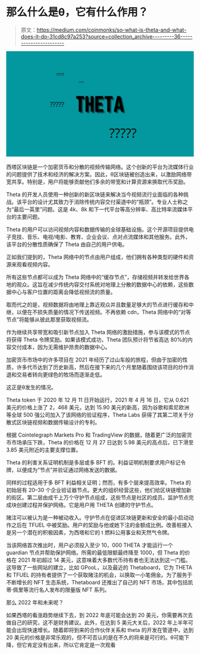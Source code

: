 # 那么什么是θ，它有什么作用？

> 原文：<https://medium.com/coinmonks/so-what-is-theta-and-what-does-it-do-31cd8c97a253?source=collection_archive---------36----------------------->

![](img/1b06ff0292187fb28a43a5e2ae4a7461.png)

西塔区块链是一个加密货币和分散的视频传输网络。这个创新的平台为流媒体行业的问题提供了技术和经济的解决方案。因此，θ区块链被创造出来，以激励网络带宽共享。特别是，用户将能够贡献他们多余的带宽和计算资源来换取代币奖励。

Theta 的开发人员使用一种创新的新区块链来解决当今视频流行业面临的各种挑战。该平台的设计尤其致力于消除传统内容交付渠道中的“瓶颈”。专业人士称之为“最后一英里”问题。这是 4k、8k 和下一代平台等高分辨率、高比特率流媒体平台的主要问题。

Theta 的用户可以访问视频内容和数据传输的全球基础设施。这个开源项目提供电子竞技、音乐、电视/电影、教育、企业会议、点对点流媒体和其他服务。此外，该平台的分散性质确保了 Theta 由自己的用户供电。

正如我们提到的，Theta 网络中的节点由用户组成，他们拥有各种类型的硬件和资源来观看视频内容。

所有这些节点都可以成为 Theta 网络中的“缓存节点”，存储视频并转发给世界各地的观众。这旨在减少传统内容交付系统对地理上分散的数据中心的依赖，这些数据中心与客户位置的距离会降低视频流的质量。

取而代之的是，视频数据将由地理上靠近观众并且数量足够大的节点进行缓存和中继，以便在不损失质量的情况下传送视频。不再依赖 cdn，Theta 网络中的“对等节点”将能够从彼此那里获取视频流。

作为继续共享带宽和吸引新节点加入 Theta 网络的激励措施，参与该模式的节点将获得 Theta 令牌奖励。如果该模式成功，Theta 团队预计将节省高达 80%的内容交付成本，因为无需维护昂贵的数据中心。

加密货币市场中的许多项目在 2021 年经历了过山车般的旅程，但由于加密的性质，许多代币达到了历史新高，然后在接下来的几个月里随着围绕该项目的炒作消退和交易者转向更绿色的牧场而逐渐走低。

这正是θ发生的情况。

Theta token 于 2020 年 12 月 11 日开始运行，2021 年 4 月 16 日，它从 0.621 美元的价格上涨了 2，468 美元，达到 15.90 美元的新高，因为谷歌和索尼欧洲等全球 500 强公司加入了该网络的验证程序，Theta Labs 获得了其第二项关于分散式区块链视频和数据传输设计的专利。

根据 Cointelegraph Markets Pro 和 TradingView 的数据，随着更广泛的加密货币市场承压下跌，Theta 的价格在 12 月 27 日达到 5.98 美元的高点后，已下滑至 3.85 美元附近的主要支撑位置。

Theta 的利害关系证明机制是多层或多 BFT 的。利益证明机制要求用户标记令牌，以便成为“节点”并验证通过网络发送的数据。

同样的过程适用于多 BFT 利益相关证明；然而，有多个层来提高效率。Theta 的初始层有 20–30 个企业验证器节点。更大的组织经营这些，他们给区块链增加新的街区。第二层由成千上万个守护节点组成，这些节点是社区的成员。监护节点完成块创建过程并保护网络。它是用户用 THETA 创建的守护节点。

赌注可以被认为是一种被动收入。守护节点在促进区块链更新和安全的最小启动动作之后在 TFUEL 中被奖励。用户的奖励与他或她下注的金额成比例。改善桩接入是另一个潜在的积极因素，为西塔和它的 t 燃料公用事业和天然气令牌。

当该网络首次推出时，用户必须投入至少 10，000 THETA 才能运行一个 guardian 节点并帮助保护网络。所需的最低限额最终降至 1000，但 Theta 的价格在 2021 年初超过 14 美元，这意味着大多数代币持有者也无法达到这一门槛。这导致了一些网站的建立，比如 GPooL，以及最近的 Thetaboard，它为 THETA 和 TFUEL 的持有者提供了一个获取赌注的机会，以换取一小笔佣金。为了服务于不断增长的 NFT 生态系统，Thetaboard 还推出了自己的 NFT 市场，其中包括凯蒂·佩里等流行名人发布的限量版 NFT 系列。

那么 2022 年和未来呢？

如果西塔的看涨趋势继续下去，到 2022 年底可能会达到 20 美元，你需要再次去做自己的研究，这不是财务建议。此外，在达到 5 美元大关后，2022 年上半年可能会出现快速增长。随着即将到来的合作伙伴关系和 theta 的开发在管道中，达到 20 美元的价格是非常乐观的，但不可否认的是在不久的将来是可行的。θ可能下降，但它肯定没有出来，所以它肯定是一次观看